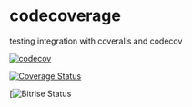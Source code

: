 # codecoverage
testing integration with coveralls and codecov

[![codecov](https://codecov.io/gh/elimak/codecoverage/branch/master/graph/badge.svg)](https://codecov.io/gh/elimak/codecoverage)

[![Coverage Status](https://coveralls.io/repos/github/elimak/codecoverage/badge.svg?branch=master)](https://coveralls.io/github/elimak/codecoverage?branch=master)

[![Bitrise Status](https://app.bitrise.io/app/7809d136a996561a/status.svg?token=Qbu4k-fQLRfqAxgU7fkAAg&branch=master)
